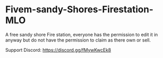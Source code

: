 # Fivem-sandy-Shores-Firestation-MLO
A free sandy shore Fire station, everyone has the permission to edit it in anyway but do not have the permission to claim as there own or sell.

Support Discord: https://discord.gg/fMywKwcEk8
